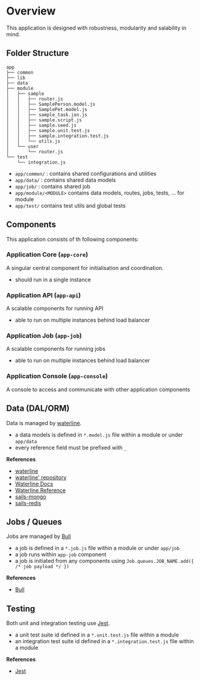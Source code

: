 # Overview

This application is designed with robustness, modularity and salability in mind.

## Folder Structure

```
app
├── common
├── lib
├── data
├── module
│   ├── sample
│   │   ├── router.js
│   │   ├── SamplePerson.model.js
│   │   ├── SamplePet.model.js
│   │   ├── sample_task.jon.js
│   │   ├── sample.script.js
│   │   ├── sample.seed.js
│   │   ├── sample.unit.test.js
│   │   ├── sample.integration.test.js
│   │   └── utils.js
│   └── user
│       └── router.js
└── test
    └── integration.js
```

- `app/common/` : contains shared configurations and utilities
- `app/data/` : contains shared data models
- `app/job/` : contains shared job
- `app/module/<MODULE>` contains data models, routes, jobs, tests, ... for module
- `app/test/` contains test utils and global tests

## Components

This application consists of th following components:

### Application Core (`app-core`)

A singular central component for initialisation and coordination.

- should run in a single instance

### Application API (`app-api`)

A scalable components for running API

- able to run on multiple instances behind load balancer

### Application Job (`app-job`)

A scalable components for running jobs

- able to run on multiple instances behind load balancer

### Application Console (`app-console`)

A console to access and communicate with other application components

## Data (DAL/ORM)

Data is managed by [waterline](http://waterlinejs.org/).

- a data models is defined in `*.model.js` file within a module or under `app/data`
- every reference field must be prefixed with `_`

**References**

- [waterline](http://waterlinejs.org/)
- [waterline' repository](https://github.com/balderdashy/waterline)
- [Waterline Docs](https://sailsjs.com/documentation/concepts/models-and-orm)
- [Waterline Reference](https://sailsjs.com/documentation/reference/waterline-orm)
- [sails-mongo ](https://github.com/balderdashy/sails-mongo)
- [sails-redis](https://github.com/balderdashy/sails-redis)

## Jobs / Queues

Jobs are managed by [Bull](https://github.com/OptimalBits/bull)

- a job is defined in a `*.job.js` file within a module or under `app/job`
- a job runs within `app-job` component
- a job is initiated from any components using `Job.queues.JOB_NAME.add({ /* job payload */ })`

**References**

- [Bull](https://github.com/OptimalBits/bull)

## Testing

Both unit and integration testing use [Jest](https://jestjs.io/).

- a unit test suite id defined in a `*.unit.test.js` file within a module
- an integration test suite id defined in a `*.integration.test.js` file within a module

**References**

- [Jest](https://jestjs.io/)
